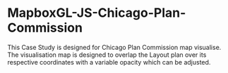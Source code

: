 # MapboxGL-JS-Chicago-Plan-Commission
This Case Study is designed for Chicago Plan Commission map visualise. The visualisation map is designed to overlap the Layout plan over its respective coordinates with a variable opacity which can be adjusted.
